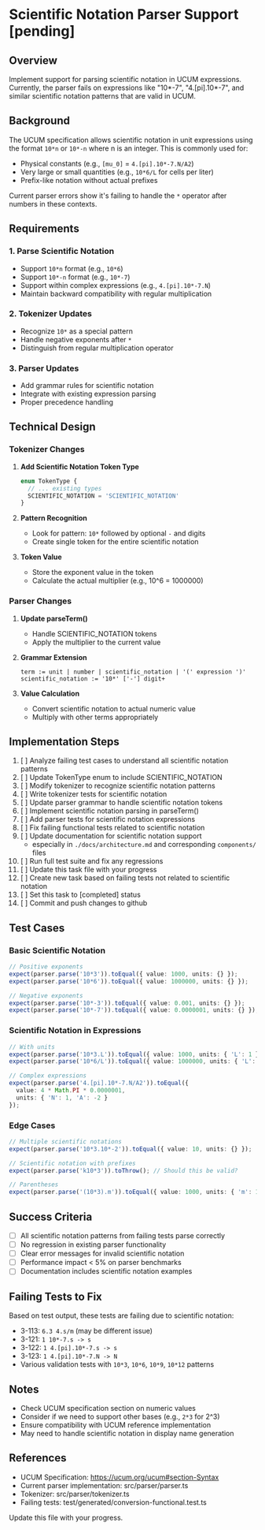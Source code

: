 # Scientific Notation Parser Support [pending]

## Overview

Implement support for parsing scientific notation in UCUM expressions. Currently, the parser fails on expressions like "10*-7", "4.[pi].10*-7", and similar scientific notation patterns that are valid in UCUM.

## Background

The UCUM specification allows scientific notation in unit expressions using the format `10*n` or `10*-n` where n is an integer. This is commonly used for:
- Physical constants (e.g., `[mu_0]` = `4.[pi].10*-7.N/A2`)
- Very large or small quantities (e.g., `10*6/L` for cells per liter)
- Prefix-like notation without actual prefixes

Current parser errors show it's failing to handle the `*` operator after numbers in these contexts.

## Requirements

### 1. Parse Scientific Notation
- Support `10*n` format (e.g., `10*6`)
- Support `10*-n` format (e.g., `10*-7`)
- Support within complex expressions (e.g., `4.[pi].10*-7.N`)
- Maintain backward compatibility with regular multiplication

### 2. Tokenizer Updates
- Recognize `10*` as a special pattern
- Handle negative exponents after `*`
- Distinguish from regular multiplication operator

### 3. Parser Updates
- Add grammar rules for scientific notation
- Integrate with existing expression parsing
- Proper precedence handling

## Technical Design

### Tokenizer Changes

1. **Add Scientific Notation Token Type**
   ```typescript
   enum TokenType {
     // ... existing types
     SCIENTIFIC_NOTATION = 'SCIENTIFIC_NOTATION'
   }
   ```

2. **Pattern Recognition**
   - Look for pattern: `10*` followed by optional `-` and digits
   - Create single token for the entire scientific notation

3. **Token Value**
   - Store the exponent value in the token
   - Calculate the actual multiplier (e.g., 10^6 = 1000000)

### Parser Changes

1. **Update parseTerm()**
   - Handle SCIENTIFIC_NOTATION tokens
   - Apply the multiplier to the current value

2. **Grammar Extension**
   ```
   term := unit | number | scientific_notation | '(' expression ')'
   scientific_notation := '10*' ['-'] digit+
   ```

3. **Value Calculation**
   - Convert scientific notation to actual numeric value
   - Multiply with other terms appropriately

## Implementation Steps

1. [ ] Analyze failing test cases to understand all scientific notation patterns
2. [ ] Update TokenType enum to include SCIENTIFIC_NOTATION
3. [ ] Modify tokenizer to recognize scientific notation patterns
4. [ ] Write tokenizer tests for scientific notation
5. [ ] Update parser grammar to handle scientific notation tokens
6. [ ] Implement scientific notation parsing in parseTerm()
7. [ ] Add parser tests for scientific notation expressions
8. [ ] Fix failing functional tests related to scientific notation
9. [ ] Update documentation for scientific notation support 
   - especially in `./docs/architecture.md` and corresponding `components/` files
10. [ ] Run full test suite and fix any regressions
11. [ ] Update this task file with your progress
13. [ ] Create new task based on failing tests not related to scientific notation
14. [ ] Set this task to [completed] status
15. [ ] Commit and push changes to github

## Test Cases

### Basic Scientific Notation
```typescript
// Positive exponents
expect(parser.parse('10*3')).toEqual({ value: 1000, units: {} });
expect(parser.parse('10*6')).toEqual({ value: 1000000, units: {} });

// Negative exponents
expect(parser.parse('10*-3')).toEqual({ value: 0.001, units: {} });
expect(parser.parse('10*-7')).toEqual({ value: 0.0000001, units: {} });
```

### Scientific Notation in Expressions
```typescript
// With units
expect(parser.parse('10*3.L')).toEqual({ value: 1000, units: { 'L': 1 } });
expect(parser.parse('10*6/L')).toEqual({ value: 1000000, units: { 'L': -1 } });

// Complex expressions
expect(parser.parse('4.[pi].10*-7.N/A2')).toEqual({
  value: 4 * Math.PI * 0.0000001,
  units: { 'N': 1, 'A': -2 }
});
```

### Edge Cases
```typescript
// Multiple scientific notations
expect(parser.parse('10*3.10*-2')).toEqual({ value: 10, units: {} });

// Scientific notation with prefixes
expect(parser.parse('k10*3')).toThrow(); // Should this be valid?

// Parentheses
expect(parser.parse('(10*3).m')).toEqual({ value: 1000, units: { 'm': 1 } });
```

## Success Criteria

- [ ] All scientific notation patterns from failing tests parse correctly
- [ ] No regression in existing parser functionality
- [ ] Clear error messages for invalid scientific notation
- [ ] Performance impact < 5% on parser benchmarks
- [ ] Documentation includes scientific notation examples

## Failing Tests to Fix

Based on test output, these tests are failing due to scientific notation:
- 3-113: `6.3 4.s/m` (may be different issue)
- 3-121: `1 10*-7.s -> s`
- 3-122: `1 4.[pi].10*-7.s -> s`
- 3-123: `1 4.[pi].10*-7.N -> N`
- Various validation tests with `10*3`, `10*6`, `10*9`, `10*12` patterns

## Notes

- Check UCUM specification section on numeric values
- Consider if we need to support other bases (e.g., `2*3` for 2^3)
- Ensure compatibility with UCUM reference implementation
- May need to handle scientific notation in display name generation

## References

- UCUM Specification: https://ucum.org/ucum#section-Syntax
- Current parser implementation: src/parser/parser.ts
- Tokenizer: src/parser/tokenizer.ts
- Failing tests: test/generated/conversion-functional.test.ts

Update this file with your progress.